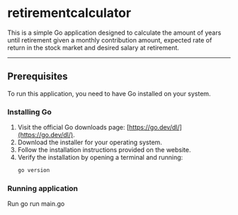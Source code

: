 # retirementcalculator

This is a simple Go application designed to calculate the amount of years until retirement given a monthly contribution amount, expected rate of return in the stock market and desired salary at retirement.

---

## Prerequisites

To run this application, you need to have Go installed on your system.

### Installing Go

1. Visit the official Go downloads page: [https://go.dev/dl/](https://go.dev/dl/).  
2. Download the installer for your operating system.  
3. Follow the installation instructions provided on the website.  
4. Verify the installation by opening a terminal and running:  
   ```bash
   go version

### Running application

Run go run main.go

